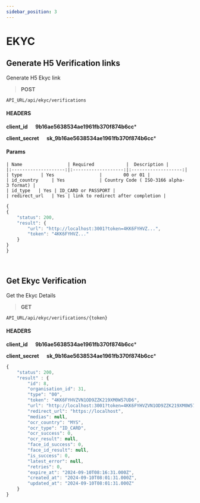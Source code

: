 ```yaml
---
sidebar_position: 3
---
```



# EKYC

## Generate H5 Verification links

Generate H5 Ekyc link 

>**POST** 

```
API_URL/api/ekyc/verifications
```
#### HEADERS

**client_id &emsp; 9b16ae5638534ae1961fb370f874b6cc***

**client_secret &emsp; sk_9b16ae5638534ae1961fb370f874b6cc***

#### Params     
    | Name                 | Required            |  Description |
    |:--------------------:|:-------------------:|:-------------------:|
    | type       | Yes                 |        00 or 01 |
    | id_country     | Yes             | Country Code ( ISO-3166 alpha-3 format) |     
    | id_type   | Yes | ID_CARD or PASSPORT |
    | redirect_url   | Yes | link to redirect after completion |

```js title="Sample result"
{
{
    "status": 200,
    "result": {
        "url": "http://localhost:3001?token=4KK6FYHVZ...",
        "token": "4KK6FYHVZ..."
    }
}
}
```

<br/>

## Get Ekyc Verification

Get the Ekyc Details

>**GET** 

```
API_URL/api/ekyc/verifications/{token}
```
#### HEADERS

**client_id &emsp; 9b16ae5638534ae1961fb370f874b6cc***

**client_secret &emsp; sk_9b16ae5638534ae1961fb370f874b6cc***



```js title="Sample result"
{
    "status": 200,
    "result" : {
        "id": 8,
        "organisation_id": 31,
        "type": "00",
        "token": "4KK6FYHVZVN1OD9ZZK219XM0W57UD6",
        "url": "http://localhost:3001?token=4KK6FYHVZVN1OD9ZZK219XM0W57UD6",
        "redirect_url": "https://localhost",
        "medias": null,
        "ocr_country": "MYS",
        "ocr_type": "ID_CARD",
        "ocr_success": 0,
        "ocr_result": null,
        "face_id_success": 0,
        "face_id_result": null,
        "is_success": 0,
        "latest_error": null,
        "retries": 0,
        "expire_at": "2024-09-10T08:16:31.000Z",
        "created_at": "2024-09-10T08:01:31.000Z",
        "updated_at": "2024-09-10T08:01:31.000Z"
    }
}
```


<br/>